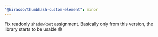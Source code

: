 ```yaml
---
"@hirasso/thumbhash-custom-element": minor
---
```


Fix readonly `shadowRoot` assignment. Basically only from this version, the library starts to be usable 😅

